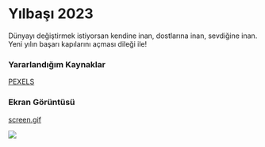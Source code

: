 <h1>Yılbaşı 2023</h1>
 <p>Dünyayı değiştirmek istiyorsan kendine inan, dostlarına inan, sevdiğine inan. Yeni yılın başarı kapılarını açması dileği ile!</p>

 <h3>Yararlandığım Kaynaklar</h3>
  <a href="https://www.pexels.com/tr-tr/arama/videos/havai%20fi%C5%9Fek/"> PEXELS</a>


 <h3>Ekran Görüntüsü</h3>
  <a href="https://github.com/sefa1-sonmez/yilbasi/blob/main/images/y%C4%B1lba%C5%9F%C4%B1.gif">screen.gif</a>

 ![](yılbaşı.gif)
